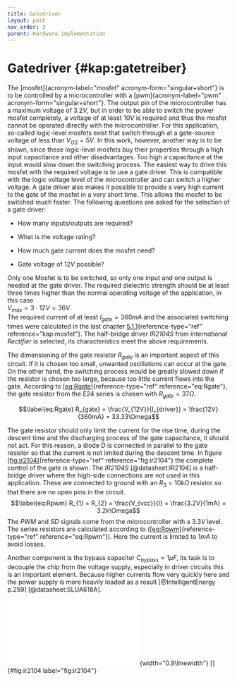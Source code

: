 ```yaml
---
title: Gatedriver
layout: post
nav_order: 3
parent: Hardware implementation
---
```


# Gatedriver {#kap:gatetreiber}

The [mosfet]{acronym-label="mosfet" acronym-form="singular+short"} is to
be controlled by a microcontroller with a [pwm]{acronym-label="pwm"
acronym-form="singular+short"}. The output pin of the microcontroller
has a maximum voltage of $3.2V$, but in order to be able to switch the
power mosfet completely, a voltage of at least $10V$ is required and
thus the mosfet cannot be operated directly with the microcontroller.
For this application, so-called logic-level mosfets exist that switch
through at a gate-source voltage of less than $V_{GS}=5V$. In this work,
however, another way is to be shown, since these logic-level mosfets buy
their properties through a high input capacitance and other
disadvantages. Too high a capacitance at the input would slow down the
switching process. The easiest way to drive this mosfet with the
required voltage is to use a gate driver. This is compatible with the
logic voltage level of the microcontroller and can switch a higher
voltage. A gate driver also makes it possible to provide a very high
current to the gate of the mosfet in a very short time. This allows the
mosfet to be switched much faster. The following questions are asked for
the selection of a gate driver:

-   How many inputs/outputs are required?

-   What is the voltage rating?

-   How much gate current does the mosfet need?

-   Gate voltage of $12V$ possible?

Only one Mosfet is to be switched, so only one input and one output is
needed at the gate driver. The required dielectric strength should be at
least three times higher than the normal operating voltage of the
application, in this case\
${V_{max}=3\cdot 12V=36V}$.\
The required current of at least ${I_{gate} = 360mA}$ and the associated
switching times were calculated in the last chapter
[5.1.1](#kap:mosfet){reference-type="ref" reference="kap:mosfet"}. The
half-bridge driver *IR2104S* from *international Rectifier* is selected,
its characteristics meet the above requirements. 

The dimensioning of the gate resistor $R_{gate}$ is an important aspect
of this circuit. If it is chosen too small, unwanted oscillations can
occur at the gate. On the other hand, the switching process would be
greatly slowed down if the resistor is chosen too large, because too
little current flows into the gate. According to
[\[eq:Rgate\]](#eq:Rgate){reference-type="ref" reference="eq:Rgate"},
the gate resistor from the E24 series is chosen with
$R_{gate}=37\Omega$.

$$\label{eq:Rgate}
R_{gate} = \frac{V_{12V}}{I_{driver}} = \frac{12V}{360mA} = 33.33\Omega$$

The gate resistor should only limit the current for the rise time,
during the descent time and the discharging process of the gate
capacitance, it should not act. For this reason, a diode $D$ is
connected in parallel to the gate resistor so that the current is not
limited during the descent time. In figure
[\[fig:ir2104\]](#fig:ir2104){reference-type="ref"
reference="fig:ir2104"} the complete control of the gate is shown. The
*IR2104S* [@datasheet:IR2104] is a half-bridge driver where the
high-side connections are not used in this application. These are
connected to ground with an $R_{3}=10k\Omega$ resistor so that there are
no open pins in the circuit. $$\label{eq:Rpwm}
R_{1} = R_{2} = \frac{V_{vcc}}{I} = \frac{3.2V}{1mA} = 3.2k\Omega$$ The
*PWM* and *SD* signals come from the microcontroller with a $3.3V$
level. The series resistors are calculated according to
([\[eq:Rpwm\]](#eq:Rpwm){reference-type="ref" reference="eq:Rpwm"}).
Here the current is limited to $1mA$ to avoid losses.

Another component is the bypass capacitor $C_{bypass}=1\mu F$, its task
is to decouple the chip from the voltage supply, especially in driver
circuits this is an important element. Because higher currents flow very
quickly here and the power supply is more heavily loaded as a
result [@IntelligentEnergy p.259] [@datasheet:SLUA618A].

![image](import/ir2104.pdf){width="0.9\\linewidth"} []{#fig:ir2104
label="fig:ir2104"}
